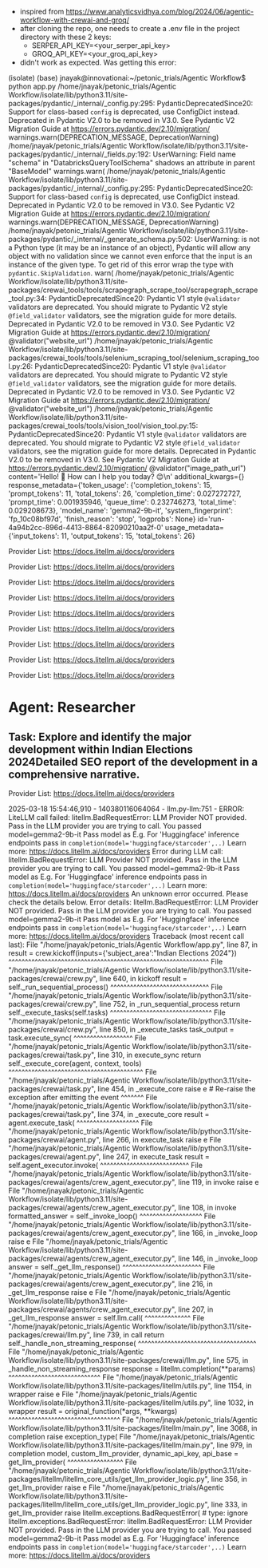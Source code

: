 - inspired from https://www.analyticsvidhya.com/blog/2024/06/agentic-workflow-with-crewai-and-groq/
- after cloning the repo, one needs to create a .env file in the project directory with these 2 keys:
	- SERPER_API_KEY=<your_serper_api_key>
	- GROQ_API_KEY=<your_groq_api_key>
- didn't work as expected. Was getting this error:

(isolate) (base) jnayak@innovationai:~/petonic_trials/Agentic Workflow$ python app.py
/home/jnayak/petonic_trials/Agentic Workflow/isolate/lib/python3.11/site-packages/pydantic/_internal/_config.py:295: PydanticDeprecatedSince20: Support for class-based `config` is deprecated, use ConfigDict instead. Deprecated in Pydantic V2.0 to be removed in V3.0. See Pydantic V2 Migration Guide at https://errors.pydantic.dev/2.10/migration/
  warnings.warn(DEPRECATION_MESSAGE, DeprecationWarning)
/home/jnayak/petonic_trials/Agentic Workflow/isolate/lib/python3.11/site-packages/pydantic/_internal/_fields.py:192: UserWarning: Field name "schema" in "DatabricksQueryToolSchema" shadows an attribute in parent "BaseModel"
  warnings.warn(
/home/jnayak/petonic_trials/Agentic Workflow/isolate/lib/python3.11/site-packages/pydantic/_internal/_config.py:295: PydanticDeprecatedSince20: Support for class-based `config` is deprecated, use ConfigDict instead. Deprecated in Pydantic V2.0 to be removed in V3.0. See Pydantic V2 Migration Guide at https://errors.pydantic.dev/2.10/migration/
  warnings.warn(DEPRECATION_MESSAGE, DeprecationWarning)
/home/jnayak/petonic_trials/Agentic Workflow/isolate/lib/python3.11/site-packages/pydantic/_internal/_generate_schema.py:502: UserWarning: <built-in function callable> is not a Python type (it may be an instance of an object), Pydantic will allow any object with no validation since we cannot even enforce that the input is an instance of the given type. To get rid of this error wrap the type with `pydantic.SkipValidation`.
  warn(
/home/jnayak/petonic_trials/Agentic Workflow/isolate/lib/python3.11/site-packages/crewai_tools/tools/scrapegraph_scrape_tool/scrapegraph_scrape_tool.py:34: PydanticDeprecatedSince20: Pydantic V1 style `@validator` validators are deprecated. You should migrate to Pydantic V2 style `@field_validator` validators, see the migration guide for more details. Deprecated in Pydantic V2.0 to be removed in V3.0. See Pydantic V2 Migration Guide at https://errors.pydantic.dev/2.10/migration/
  @validator("website_url")
/home/jnayak/petonic_trials/Agentic Workflow/isolate/lib/python3.11/site-packages/crewai_tools/tools/selenium_scraping_tool/selenium_scraping_tool.py:26: PydanticDeprecatedSince20: Pydantic V1 style `@validator` validators are deprecated. You should migrate to Pydantic V2 style `@field_validator` validators, see the migration guide for more details. Deprecated in Pydantic V2.0 to be removed in V3.0. See Pydantic V2 Migration Guide at https://errors.pydantic.dev/2.10/migration/
  @validator("website_url")
/home/jnayak/petonic_trials/Agentic Workflow/isolate/lib/python3.11/site-packages/crewai_tools/tools/vision_tool/vision_tool.py:15: PydanticDeprecatedSince20: Pydantic V1 style `@validator` validators are deprecated. You should migrate to Pydantic V2 style `@field_validator` validators, see the migration guide for more details. Deprecated in Pydantic V2.0 to be removed in V3.0. See Pydantic V2 Migration Guide at https://errors.pydantic.dev/2.10/migration/
  @validator("image_path_url")
content='Hello! 👋  How can I help you today? 😊\n' additional_kwargs={} response_metadata={'token_usage': {'completion_tokens': 15, 'prompt_tokens': 11, 'total_tokens': 26, 'completion_time': 0.027272727, 'prompt_time': 0.001935946, 'queue_time': 0.232746273, 'total_time': 0.029208673}, 'model_name': 'gemma2-9b-it', 'system_fingerprint': 'fp_10c08bf97d', 'finish_reason': 'stop', 'logprobs': None} id='run-4a94b2cc-896d-4413-8864-82090210aa2f-0' usage_metadata={'input_tokens': 11, 'output_tokens': 15, 'total_tokens': 26}

Provider List: https://docs.litellm.ai/docs/providers


Provider List: https://docs.litellm.ai/docs/providers


Provider List: https://docs.litellm.ai/docs/providers


Provider List: https://docs.litellm.ai/docs/providers


Provider List: https://docs.litellm.ai/docs/providers


Provider List: https://docs.litellm.ai/docs/providers


Provider List: https://docs.litellm.ai/docs/providers


Provider List: https://docs.litellm.ai/docs/providers


Provider List: https://docs.litellm.ai/docs/providers

# Agent: Researcher
## Task: Explore and identify the major development within Indian Elections 2024Detailed SEO report of the development in a comprehensive narrative.

Provider List: https://docs.litellm.ai/docs/providers

2025-03-18 15:54:46,910 - 140380116064064 - llm.py-llm:751 - ERROR: LiteLLM call failed: litellm.BadRequestError: LLM Provider NOT provided. Pass in the LLM provider you are trying to call. You passed model=gemma2-9b-it
 Pass model as E.g. For 'Huggingface' inference endpoints pass in `completion(model='huggingface/starcoder',..)` Learn more: https://docs.litellm.ai/docs/providers
 Error during LLM call: litellm.BadRequestError: LLM Provider NOT provided. Pass in the LLM provider you are trying to call. You passed model=gemma2-9b-it
 Pass model as E.g. For 'Huggingface' inference endpoints pass in `completion(model='huggingface/starcoder',..)` Learn more: https://docs.litellm.ai/docs/providers
 An unknown error occurred. Please check the details below.
 Error details: litellm.BadRequestError: LLM Provider NOT provided. Pass in the LLM provider you are trying to call. You passed model=gemma2-9b-it
 Pass model as E.g. For 'Huggingface' inference endpoints pass in `completion(model='huggingface/starcoder',..)` Learn more: https://docs.litellm.ai/docs/providers
Traceback (most recent call last):
  File "/home/jnayak/petonic_trials/Agentic Workflow/app.py", line 87, in <module>
    result = crew.kickoff(inputs={'subject_area':"Indian Elections 2024"})
             ^^^^^^^^^^^^^^^^^^^^^^^^^^^^^^^^^^^^^^^^^^^^^^^^^^^^^^^^^^^^^
  File "/home/jnayak/petonic_trials/Agentic Workflow/isolate/lib/python3.11/site-packages/crewai/crew.py", line 640, in kickoff
    result = self._run_sequential_process()
             ^^^^^^^^^^^^^^^^^^^^^^^^^^^^^^
  File "/home/jnayak/petonic_trials/Agentic Workflow/isolate/lib/python3.11/site-packages/crewai/crew.py", line 752, in _run_sequential_process
    return self._execute_tasks(self.tasks)
           ^^^^^^^^^^^^^^^^^^^^^^^^^^^^^^^
  File "/home/jnayak/petonic_trials/Agentic Workflow/isolate/lib/python3.11/site-packages/crewai/crew.py", line 850, in _execute_tasks
    task_output = task.execute_sync(
                  ^^^^^^^^^^^^^^^^^^
  File "/home/jnayak/petonic_trials/Agentic Workflow/isolate/lib/python3.11/site-packages/crewai/task.py", line 310, in execute_sync
    return self._execute_core(agent, context, tools)
           ^^^^^^^^^^^^^^^^^^^^^^^^^^^^^^^^^^^^^^^^^
  File "/home/jnayak/petonic_trials/Agentic Workflow/isolate/lib/python3.11/site-packages/crewai/task.py", line 454, in _execute_core
    raise e  # Re-raise the exception after emitting the event
    ^^^^^^^
  File "/home/jnayak/petonic_trials/Agentic Workflow/isolate/lib/python3.11/site-packages/crewai/task.py", line 374, in _execute_core
    result = agent.execute_task(
             ^^^^^^^^^^^^^^^^^^^
  File "/home/jnayak/petonic_trials/Agentic Workflow/isolate/lib/python3.11/site-packages/crewai/agent.py", line 266, in execute_task
    raise e
  File "/home/jnayak/petonic_trials/Agentic Workflow/isolate/lib/python3.11/site-packages/crewai/agent.py", line 247, in execute_task
    result = self.agent_executor.invoke(
             ^^^^^^^^^^^^^^^^^^^^^^^^^^^
  File "/home/jnayak/petonic_trials/Agentic Workflow/isolate/lib/python3.11/site-packages/crewai/agents/crew_agent_executor.py", line 119, in invoke
    raise e
  File "/home/jnayak/petonic_trials/Agentic Workflow/isolate/lib/python3.11/site-packages/crewai/agents/crew_agent_executor.py", line 108, in invoke
    formatted_answer = self._invoke_loop()
                       ^^^^^^^^^^^^^^^^^^^
  File "/home/jnayak/petonic_trials/Agentic Workflow/isolate/lib/python3.11/site-packages/crewai/agents/crew_agent_executor.py", line 166, in _invoke_loop
    raise e
  File "/home/jnayak/petonic_trials/Agentic Workflow/isolate/lib/python3.11/site-packages/crewai/agents/crew_agent_executor.py", line 146, in _invoke_loop
    answer = self._get_llm_response()
             ^^^^^^^^^^^^^^^^^^^^^^^^
  File "/home/jnayak/petonic_trials/Agentic Workflow/isolate/lib/python3.11/site-packages/crewai/agents/crew_agent_executor.py", line 216, in _get_llm_response
    raise e
  File "/home/jnayak/petonic_trials/Agentic Workflow/isolate/lib/python3.11/site-packages/crewai/agents/crew_agent_executor.py", line 207, in _get_llm_response
    answer = self.llm.call(
             ^^^^^^^^^^^^^^
  File "/home/jnayak/petonic_trials/Agentic Workflow/isolate/lib/python3.11/site-packages/crewai/llm.py", line 739, in call
    return self._handle_non_streaming_response(
           ^^^^^^^^^^^^^^^^^^^^^^^^^^^^^^^^^^^^
  File "/home/jnayak/petonic_trials/Agentic Workflow/isolate/lib/python3.11/site-packages/crewai/llm.py", line 575, in _handle_non_streaming_response
    response = litellm.completion(**params)
               ^^^^^^^^^^^^^^^^^^^^^^^^^^^^
  File "/home/jnayak/petonic_trials/Agentic Workflow/isolate/lib/python3.11/site-packages/litellm/utils.py", line 1154, in wrapper
    raise e
  File "/home/jnayak/petonic_trials/Agentic Workflow/isolate/lib/python3.11/site-packages/litellm/utils.py", line 1032, in wrapper
    result = original_function(*args, **kwargs)
             ^^^^^^^^^^^^^^^^^^^^^^^^^^^^^^^^^^
  File "/home/jnayak/petonic_trials/Agentic Workflow/isolate/lib/python3.11/site-packages/litellm/main.py", line 3068, in completion
    raise exception_type(
  File "/home/jnayak/petonic_trials/Agentic Workflow/isolate/lib/python3.11/site-packages/litellm/main.py", line 979, in completion
    model, custom_llm_provider, dynamic_api_key, api_base = get_llm_provider(
                                                            ^^^^^^^^^^^^^^^^^
  File "/home/jnayak/petonic_trials/Agentic Workflow/isolate/lib/python3.11/site-packages/litellm/litellm_core_utils/get_llm_provider_logic.py", line 356, in get_llm_provider
    raise e
  File "/home/jnayak/petonic_trials/Agentic Workflow/isolate/lib/python3.11/site-packages/litellm/litellm_core_utils/get_llm_provider_logic.py", line 333, in get_llm_provider
    raise litellm.exceptions.BadRequestError(  # type: ignore
litellm.exceptions.BadRequestError: litellm.BadRequestError: LLM Provider NOT provided. Pass in the LLM provider you are trying to call. You passed model=gemma2-9b-it
 Pass model as E.g. For 'Huggingface' inference endpoints pass in `completion(model='huggingface/starcoder',..)` Learn more: https://docs.litellm.ai/docs/providers

